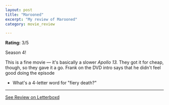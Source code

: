 ```yaml
---
layout: post
title: "Marooned"
excerpt: "My review of Marooned"
category: movie_review

---
```


**Rating:** 3/5

Season 4!

This is a fine movie — it's basically a slower <i>Apollo 13. </i>They got it for cheap, though, so they gave it a go. Frank on the DVD intro says that he didn't feel good doing the episode

* What's a 4-letter word for "fiery death?"

<hr>

[See Review on Letterboxd](https://boxd.it/4U4FTP)
